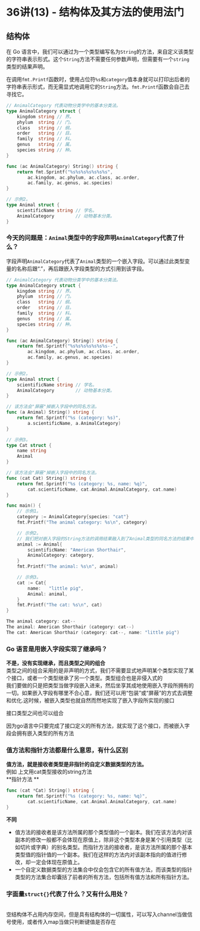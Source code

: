# 36讲(13) - 结构体及其方法的使用法门

<a name="PCfSK"></a>
## 结构体
在 Go 语言中，我们可以通过为一个类型编写名为`String`的方法，来自定义该类型的字符串表示形式。这个`String`方法不需要任何参数声明，但需要有一个`string`类型的结果声明。

在调用`fmt.Printf`函数时，使用占位符`%s`和`category`值本身就可以打印出后者的字符串表示形式，而无需显式地调用它的`String`方法。`fmt.Printf`函数会自己去寻找它。

```go
// AnimalCategory 代表动物分类学中的基本分类法。
type AnimalCategory struct {
	kingdom string // 界。
	phylum  string // 门。
	class   string // 纲。
	order   string // 目。
	family  string // 科。
	genus   string // 属。
	species string // 种。
}

func (ac AnimalCategory) String() string {
	return fmt.Sprintf("%s%s%s%s%s%s%s",
		ac.kingdom, ac.phylum, ac.class, ac.order,
		ac.family, ac.genus, ac.species)
}

// 示例2。
type Animal struct {
	scientificName string // 学名。
	AnimalCategory        // 动物基本分类。
}

```

<a name="h5bpP"></a>
### **今天的问题是：`Animal`类型中的字段声明`AnimalCategory`代表了什么？**
字段声明`AnimalCategory`代表了`Animal`类型的一个嵌入字段。可以通过此类型变量的名称后跟“.”，再后跟嵌入字段类型的方式引用到该字段。

```go
// AnimalCategory 代表动物分类学中的基本分类法。
type AnimalCategory struct {
	kingdom string // 界。
	phylum  string // 门。
	class   string // 纲。
	order   string // 目。
	family  string // 科。
	genus   string // 属。
	species string // 种。
}

func (ac AnimalCategory) String() string {
	return fmt.Sprintf("%s%s%s%s%s%s%s--",
		ac.kingdom, ac.phylum, ac.class, ac.order,
		ac.family, ac.genus, ac.species)
}

// 示例2。
type Animal struct {
	scientificName string // 学名。
	AnimalCategory        // 动物基本分类。
}

// 该方法会"屏蔽"掉嵌入字段中的同名方法。
func (a Animal) String() string {
	return fmt.Sprintf("%s (category: %s)",
		a.scientificName, a.AnimalCategory)
}

// 示例3。
type Cat struct {
	name string
	Animal
}

// 该方法会"屏蔽"掉嵌入字段中的同名方法。
func (cat Cat) String() string {
	return fmt.Sprintf("%s (category: %s, name: %q)",
		cat.scientificName, cat.Animal.AnimalCategory, cat.name)
}

func main() {
	// 示例1。
	category := AnimalCategory{species: "cat"}
	fmt.Printf("The animal category: %s\n", category)

	// 示例2。
    // 我们把对嵌入字段的String方法的调用结果融入到了Animal类型的同名方法的结果中
	animal := Animal{
		scientificName: "American Shorthair",
		AnimalCategory: category,
	}
	fmt.Printf("The animal: %s\n", animal)

	// 示例3。
	cat := Cat{
		name:   "little pig",
		Animal: animal,
	}
	fmt.Printf("The cat: %s\n", cat)
}

The animal category: cat--
The animal: American Shorthair (category: cat--)
The cat: American Shorthair (category: cat--, name: "little pig")
```
<a name="Lxhku"></a>
### **Go 语言是用嵌入字段实现了继承吗？**
**不是，没有实现继承，而且类型之间的组合**<br />类型之间的组合采用的是非声明的方式，我们不需要显式地声明某个类型实现了某个接口，或者一个类型继承了另一个类型。类型组合也是非侵入式的<br />我们要做的只是把类型当做字段嵌入进来，然后坐享其成地使用嵌入字段所拥有的一切。如果嵌入字段有哪里不合心意，我们还可以用“包装”或“屏蔽”的方式去调整和优化.这时候，被嵌入类型也就自然而然地实现了嵌入字段所实现的接口

接口类型之间也可以组合

因为go语言中只要完成了接口定义的所有方法，就实现了这个接口，而被嵌入字段会拥有嵌入类型的所有方法

<a name="Q2DaF"></a>
### **值方法和指针方法都是什么意思，有什么区别**
**值方法，就是接收者类型是非指针的自定义数据类型的方法。**<br />例如 上文用cat类型接收的string方法<br />**指针方法 **
```go
func (cat *Cat) String() string {
	return fmt.Sprintf("%s (category: %s, name: %q)",
		cat.scientificName, cat.Animal.AnimalCategory, cat.name)
}
```

**不同**

- 值方法的接收者是该方法所属的那个类型值的一个副本。我们在该方法内对该副本的修改一般都不会体现在原值上，除非这个类型本身是某个引用类型（比如切片或字典）的别名类型。而指针方法的接收者，是该方法所属的那个基本类型值的指针值的一个副本。我们在这样的方法内对该副本指向的值进行修改，却一定会体现在原值上。
- 一个自定义数据类型的方法集合中仅会包含它的所有值方法，而该类型的指针类型的方法集合却囊括了前者的所有方法，包括所有值方法和所有指针方法。
<a name="k6d6u"></a>
### 字面量`struct{}`代表了什么？又有什么用处？
<br />空结构体不占用内存空间，但是具有结构体的一切属性，可以写入channel当做信号使用，或者传入map当做只判断键值是否存在

